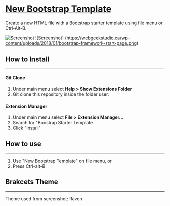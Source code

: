 # [New Bootstrap Template](https://github.com/JTruax/bootstrap-starter-template)

Create a new HTML file with a Bootstrap starter template using file menu or Ctrl-Alt-B.

![Screenshot](https://webgeekstudio.ca/wp-content/uploads/2018/01/Bootstrap-Starter-Template-v5.png)
![Screenshot] (https://webgeekstudio.ca/wp-content/uploads/2018/01/bootstrap-framework-start-page.png)

## How to Install
---

#### Git Clone

1. Under main menu select **Help > Show Extensions Folder**
2. Git clone this repository inside the folder user.

#### Extension Manager

1. Under main menu select **File > Extension Manager...**
2. Search for "Boostrap Starter Template
3. Click "Install"

## How to use
---

1. Use "New Bootstrap Template" on file menu, or
2. Press Ctrl-alt-B

## Brakcets Theme
---

Theme used from screenshot: Raven
